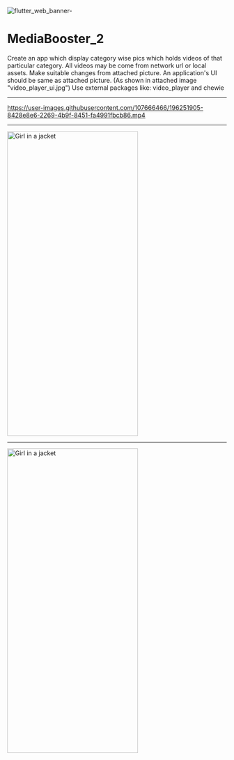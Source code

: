 ![flutter_web_banner-](https://user-images.githubusercontent.com/107666466/196252074-275b6101-e01f-4296-a5fd-f1d5d8d40dcf.jpg)

<!-- <img src="https://user-images.githubusercontent.com/107666466/196148682-5233b5f7-ddda-422d-be49-7af1695b37ef.png" width="1200" height="280"> -->


# MediaBooster_2
Create an app which display category wise pics which holds videos of that particular category. All videos may be come from network url or local assets. Make suitable changes from attached picture. An application's UI should be same as attached picture. (As shown in attached image "video_player_ui.jpg")
Use external packages like: video_player and chewie

---


https://user-images.githubusercontent.com/107666466/196251905-8428e8e6-2269-4b9f-8451-fa4991fbcb86.mp4


---


<img src="https://user-images.githubusercontent.com/107666466/196252739-0e309632-ca68-4826-92da-30a5f84e90a4.jpg" alt="Girl in a jacket" width="300" height="700">

---
  
<img src="https://user-images.githubusercontent.com/107666466/196252795-71aafb0a-cb10-426c-ac14-60ac3e83ef10.jpg" alt="Girl in a jacket" width="300" height="700">



